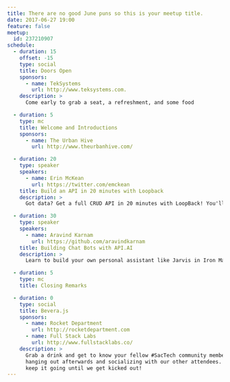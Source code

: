 ```yaml
---
title: There are no good June puns so this is your meetup title.
date: 2017-06-27 19:00
feature: false
meetup:
  id: 237210907
schedule:
  - duration: 15
    offset: -15
    type: social
    title: Doors Open
    sponsors:
      - name: TekSystems
        url: http://www.teksystems.com.
    description: >
      Come early to grab a seat, a refreshment, and some food

  - duration: 5
    type: mc
    title: Welcome and Introductions
    sponsors:
      - name: The Urban Hive
        url: http://www.theurbanhive.com/

  - duration: 20
    type: speaker
    speakers:
      - name: Erin McKean
        url: https://twitter.com/emckean
    title: Build an API in 20 minutes with Loopback
    description: >
      Got data? Get a full CRUD API in 20 minutes with LoopBack! You'll learn: how to connect LoopBack to your datasource, how to create a model, how to add a custom method, and more!

  - duration: 30
    type: speaker
    speakers:
      - name: Aravind Karnam
        url: https://github.com/aravindkarnam
    title: Building Chat Bots with API.AI
    description: >
      Learn to build your own personal assistant like Jarvis in Iron Man using Google's api.ai and express framework, and google home.

  - duration: 5
    type: mc
    title: Closing Remarks

  - duration: 0
    type: social
    title: Bevera.js
    sponsors:
      - name: Rocket Department
        url: http://rocketdepartment.com
      - name: Full Stack Labs
        url: http://www.fullstacklabs.co/
    description: >
      Grab a drink and get to know your fellow #SacTech community members by
      hanging out afterwards and socializing with our other attendees. We'll
      keep it going until we get kicked out!
---
```

